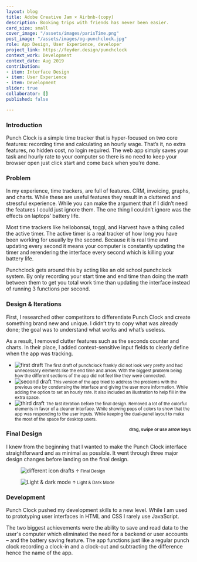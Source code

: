 ```yaml
---
layout: blog
title: Adobe Creative Jam × Airbnb-(copy)
description: Booking trips with friends has never been easier.
card_size: small
cover_image: "/assets/images/parisTime.png"
post_image: "/assets/images/og-punchclock.jpg"
role: App Design, User Experience, developer
project_link: https://feyder.design/punchclock
context_work: Development
context_date: Aug 2019
contribution:
- item: Interface Design
- item: User Experience
- item: Development
slider: true
collaborator: []
published: false

---
```

### Introduction
Punch Clock is a simple time tracker that is hyper-focused on two core features: recording time and calculating an hourly wage. That’s it, no extra features, no hidden cost, no login required. The web app simply saves your task and hourly rate to your computer so there is no need to keep your browser open just click start and come back when you’re done.

### Problem
In my experience, time trackers, are full of features. CRM, invoicing, graphs, and charts. While these are useful features they result in a cluttered and stressful experience. While you can make the argument that if I didn’t need the features I could just ignore them. The one thing I couldn’t ignore was the effects on laptops’ battery life.

Most time trackers like hellobonsai, toggl, and Harvest have a thing called the active timer. The active timer is a real tracker of how long you have been working for usually by the second. Because it is real time and updating every second it means your computer is constantly updating the timer and rerendering the interface every second which is killing your battery life.

Punchclock gets around this by acting like an old school punchclock system. By only recording your start time and end time than doing the math between them to get you total work time than updating the interface instead of running 3 functions per second.


<!-- ### Strategy
From the beginning, Punch Clock was built to be a distraction-free, battery-efficient, and stress-eliminating experience. By removing unnecessary elements and ties to an account or subscription service, Punch Clock is more organized and accessible. -->
### Design & Iterations
First, I researched other competitors to differentiate Punch Clock and create something brand new and unique. I didn’t try to copy what was already done; the goal was to understand what works and what’s useless.

As a result, I removed clutter features such as the seconds counter and charts. In their place, I added context-sensitive input fields to clearly define when the app was tracking.


<div class="glide mt4">
  <div class="glide__track" data-glide-el="track">
        <ul class="glide__slides">
        <li class="glide__slide">
            <img src="/assets/images/old_design2.png" alt="first draft">
            <small>The first draft of punchclock frankly did not look very pretty and had unnecessary elements like the end time and arrow. With the biggest problem being how the different sections of the app did not feel like they were connected.</small> 
        </li>
        <li class="glide__slide">
            <img src="/assets/images/old_design.png" alt="second draft">
            <small>This version of the app tried to address the problems with the previous one by condensing the interface and giving the user more information. While adding the option to set an hourly rate. It also included an illustration to help fill in the extra space.</small> 
        </li>
        <li class="glide__slide">
            <img src="/assets/images/punchclock_desktop.png" alt="third draft">
            <small>The last iteration before the final design. Removed a lot of the colorful elements in favor of a cleaner interface. While showing pops of colors to show that the app was responding to the user inputs. While keeping the dual-panel layout to make the most of the space for desktop users.</small> 
        </li>
        </ul>
  </div>
</div>
<small style="text-align: right; color: var(--ink-6); font-weight: 600; float: right;">drag, swipe or use arrow keys</small>

### Final Design
I knew from the beginning that I wanted to make the Punch Clock interface straightforward and as minimal as possible. It went through three major design changes before landing on the final design.

<figure>
  <div>
    <img src="/assets/images/punch_clock_all_screens.png" alt="different icon drafts">
    <small>↑ Final Design</small>
  </div>
</figure>

<figure>
  <div>
    <img src="/assets/images/punch_clock_dark.png" alt="Light & dark mode">
    <small>↑ Light & Dark Mode</small>
  </div>
</figure>

### Development

Punch Clock pushed my development skills to a new level. While I am used to prototyping user interfaces in HTML and CSS I rarely use JavaScript. 

The two biggest achievements were the ability to save and read data to the user's computer which eliminated the need for a backend or user accounts – and the battery saving feature. The app functions just like a regular punch clock recording a clock-in and a clock-out and subtracting the difference hence the name of the app.


  <script src="{{site.url}}/logic/glide.min.js"></script>
  <script>
  var slide = new Glide(".glide", {
    perView: 2,
    gap: 24,
    focusAt: 'center',
    keyboard: true,
    rewind: true,
    bound: true,
    autoheight: true,
    bound: 'true',
    perTouch: 1,
    touchRatio: 1,
    focusAt: 'center',
    peak: {
      before: 0,
      after: 0,
    },
    breakpoints: {
      600: {
        gap: 4,
        peek: {
          before: 0,
          after: 48,
        },
        perView: 1,
      }
    },
}).mount();
  </script>